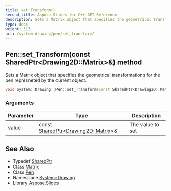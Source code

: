 ```yaml
---
title: set_Transform()
second_title: Aspose.Slides for C++ API Reference
description: Sets a Matrix object that specifies the geometrical transformations for the pen represneted by the current object.
type: docs
weight: 313
url: /system.drawing/pen/set_transform/
---
```

## Pen::set_Transform(const SharedPtr\<Drawing2D::Matrix\>\&) method


Sets a Matrix object that specifies the geometrical transformations for the pen represneted by the current object.

```cpp
void System::Drawing::Pen::set_Transform(const SharedPtr<Drawing2D::Matrix> &value)
```


### Arguments

| Parameter | Type | Description |
| --- | --- | --- |
| value | const [SharedPtr](../../../system/sharedptr/)\<[Drawing2D::Matrix](../../../system.drawing.drawing2d/matrix/)\>\& | The value to set |

## See Also

* Typedef [SharedPtr](../../../system/sharedptr/)
* Class [Matrix](../../../system.drawing.drawing2d/matrix/)
* Class [Pen](../)
* Namespace [System::Drawing](../../)
* Library [Aspose.Slides](../../../)